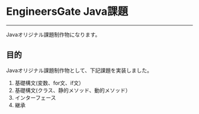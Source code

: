 # EngineersGate Java課題
***
Javaオリジナル課題制作物になります。

## 目的

Javaオリジナル課題制作物として、下記課題を実装しました。

1. 基礎構文(変数、for文、if文）
2. 基礎構文(クラス、静的メソッド、動的メソッド）
3. インターフェース
4. 継承
